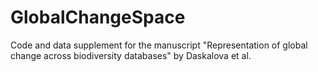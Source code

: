 # GlobalChangeSpace
Code and data supplement for the manuscript "Representation of global change across biodiversity databases" by Daskalova et al.

